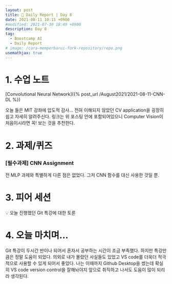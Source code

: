 ```yaml
---
layout: post
title: 📔 Daily Report | Day 8
date: 2021-08-11 10:15 +0900
#modified: 2021-07-30 18:49 +0900
description: Day 8
tag:
  - Boostcamp AI
  - Daily Report
# image: /cara-memperbarui-fork-repository/repo.png
usemathjax: true
---
```


# 1. 수업 노트

[Convolutional Neural Network]({% post_url /August2021/2021-08-11-CNN-DL %})

오늘 들은 MIT 강좌에 압도적 감사... 전혀 이해되지 않았던 CV application을 굉장히 쉽고 자세히 알려주신다. 링크는 위 포스팅 안에 포함되어있으니 Computer Vision이 처음이시라면 꼭! 보는 것을 추천한다.

# 2. 과제/퀴즈

### [필수과제] CNN Assignment

전 MLP 과제와 특별하게 다른 점은 없었다. 그저 CNN 함수를 대신 사용한 것일 뿐.

# 3. 피어 세션

💡 오늘 진행했던 Git 특강에 대한 토론

# 4. 오늘 마치며...

Git 특강이 두시간 반이나 되어서 혼자서 공부하는 시간이 조금 부족했다. 하지만 특강만큼은 정말 도움이 되었다. 의외로 내가 몰랐던 사실들도 있었고 VS code를 더욱더 적극적으로 사용할 수 있게 되어서 좋았다. 나는 이때까지 Github Desktop을 썼는데 확실히 VS code version control을 잘해놔야지 앞으로 취직하고 나서도 도움이 많이 되리라 생각된다.